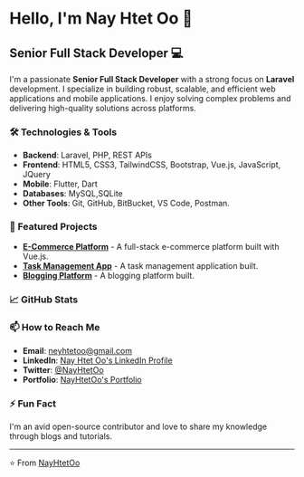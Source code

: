 <!--
NayHtetOo/NayHtetOo is a ✨ special ✨ repository because its `README.md` (this file) appears on your GitHub profile.
You can click the Preview link to take a look at your changes.
-->
# Hello, I'm Nay Htet Oo 👋

## Senior Full Stack Developer 💻

I'm a passionate **Senior Full Stack Developer** with a strong focus on **Laravel** development. I specialize in building robust, scalable, and efficient web applications and mobile applications. I enjoy solving complex problems and delivering high-quality solutions across platforms.

### 🛠️ Technologies & Tools

- **Backend**: Laravel, PHP, REST APIs
- **Frontend**: HTML5, CSS3, TailwindCSS, Bootstrap, Vue.js, JavaScript, JQuery
- **Mobile**: Flutter, Dart
- **Databases**: MySQL,SQLite
- **Other Tools**: Git, GitHub, BitBucket, VS Code, Postman.

### 🌟 Featured Projects

- **[E-Commerce Platform](https://github.com/NayHtetOo/laravel-vue-workshop)** - A full-stack e-commerce platform built with Vue.js.
- **[Task Management App](https://github.com/NayHtetOo/laravel-vue-workshop)** - A task management application built.
- **[Blogging Platform](https://github.com/NayHtetOo/laravel-vue-workshop)** - A blogging platform built.

### 📈 GitHub Stats

### 📫 How to Reach Me

- **Email**: [neyhtetoo@gmail.com](mailto:neyhtetoo@gmail.com)
- **LinkedIn**: [Nay Htet Oo's LinkedIn Profile](https://www.linkedin.com/in/ney-htet-oo-858043248/)
- **Twitter**: [@NayHtetOo]()
- **Portfolio**: [NayHtetOo's Portfolio]()

### ⚡ Fun Fact

I'm an avid open-source contributor and love to share my knowledge through blogs and tutorials.

---

⭐️ From [NayHtetOo](https://github.com/NayHtetOo)
